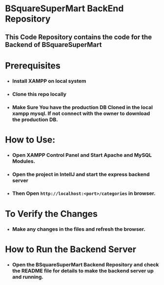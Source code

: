 # BSquareSuperMart BackEnd Repository
## This Code Repository contains the code for the Backend of BSquareSuperMart

# Prerequisites
- ### Install XAMPP on local system
- ### Clone this repo locally
- ### Make Sure You have the production DB Cloned in the local xampp mysql. If not connect with the owner to download the production DB.

# How to Use:
- ### Open XAMPP Control Panel and Start Apache and MySQL Modules.
- ### Open the project in IntelIJ and start the express backend server
- ### Then Open ``http://localhost:<port>/categories`` in browser.

# To Verify the Changes
- ### Make any changes in the files and refresh the browser.

# How to Run the Backend Server
- ### Open the BSquareSuperMart Backend Repository and check the README file for details to make the backend server up and running.